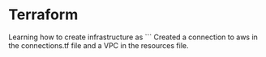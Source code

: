 # Terraform
Learning how to create infrastructure as ```
Created a connection to aws in the connections.tf file and a VPC in the resources file.
```
